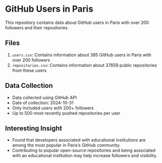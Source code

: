 # GitHub Users in Paris

This repository contains data about GitHub users in Paris with over 200 followers and their repositories.

## Files

1. `users.csv`: Contains information about 385 GitHub users in Paris with over 200 followers
2. `repositories.csv`: Contains information about 37659 public repositories from these users

## Data Collection

- Data collected using GitHub API
- Date of collection: 2024-10-31
- Only included users with 200+ followers
- Up to 500 most recently pushed repositories per user

## Interesting Insight
- Found that developers associated with educational institutions are among the most popular in Paris’s GitHub community.
- Contributing to popular open-source repositories and being associated with an educational institution may help increase followers and visibility.
